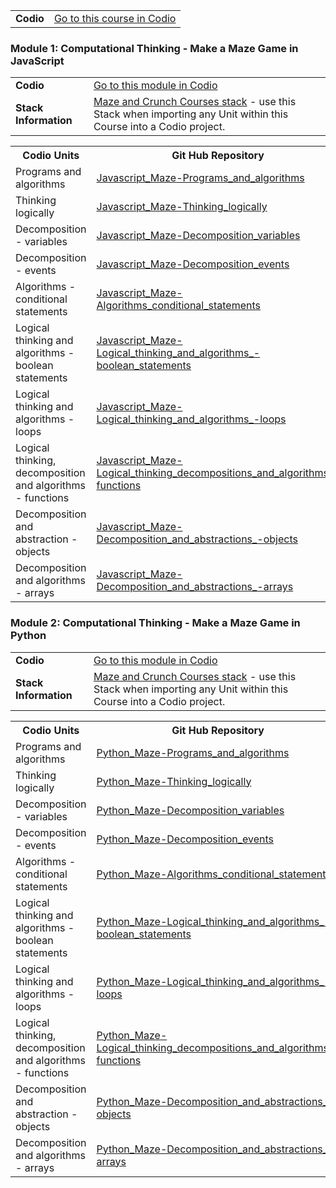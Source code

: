 
<table style="width:100%">
   <tr>
    <td><b>Codio</b></td>
    <td><a href="https://codio.com/home/courses/55efeef668df2b4158906b77/?tab=modules">Go to this course in Codio</a></td> 
   </tr>



<table style="width:100%">
   <tr>
    <td><b>Codio</b></td>
    <td><a href="https://codio.com/home/courses/55efeef668df2b4158906b77/modules/55efef3603b4b74b4e77f274/?tab=units">Go to this module in Codio</a></td> 
   </tr>
   <tr>
    <td><b>Stack Information</b></td>
    <td><a href="https://codio.com/home/stacks/a7c21297-0cc0-42f4-aa38-4d22d0f929ed/?tab=details">Maze and Crunch Courses stack</a>  - use this Stack when importing any Unit within this Course into a Codio project.</td>
   </tr>
   
### Module 1: Computational Thinking - Make a Maze Game in JavaScript

<table style="width:100%">
  <tr>
    <th>Codio Units</th>
    <th>Git Hub Repository</th> 
    
  </tr>
  <tr>
    <td>Programs and algorithms</td> 
    <td><a href="https://github.com/codio-content/Javascript_Maze-Programs_and_algorithms">Javascript_Maze-Programs_and_algorithms</a></td>
  </tr>
  <tr>
 <p><td>Thinking logically</td> 
    <td><a href="https://github.com/codio-content/Javascript_Maze-Thinking_logically">Javascript_Maze-Thinking_logically</a></td>
   </tr>
  <tr>
    <td>Decomposition - variables</td> 
    <td><a href="https://github.com/codio-content/Javascript_Maze-Decomposition_variables">Javascript_Maze-Decomposition_variables</a></td>
   </tr>
  <tr>
    <td>Decomposition - events</td> 
    <td><a href="https://github.com/codio-content/Javascript_Maze-Decomposition_events">Javascript_Maze-Decomposition_events</a></td>
   </tr>
  <tr>
    <td>Algorithms - conditional statements</td> 
    <td><a href="https://github.com/codio-content/Javascript_Maze-Algorithms_conditional_statements">Javascript_Maze-Algorithms_conditional_statements</a></td>
   </tr>
  <tr>
    <td>Logical thinking and algorithms - boolean statements</td> 
    <td><a href="https://github.com/codio-content/Javascript_Maze-Logical_thinking_and_algorithms_-boolean_statements">Javascript_Maze-Logical_thinking_and_algorithms_-boolean_statements</a></td>
   </tr>
  <tr>
    <td>Logical thinking and algorithms - loops</td> 
    <td><a href="https://github.com/codio-content/Javascript_Maze-Logical_thinking_and_algorithms_-loops">Javascript_Maze-Logical_thinking_and_algorithms_-loops</a></td>
   </tr>
 <tr>
    <td>Logical thinking, decomposition and algorithms - functions</td> 
    <td><a href="https://github.com/codio-content/Javascript_Maze-Logical_thinking_decompositions_and_algorithms_-functions">Javascript_Maze-Logical_thinking_decompositions_and_algorithms_-functions</a></td>
   </tr>
    <tr>
    <td>Decomposition and abstraction - objects</td> 
    <td><a href="https://github.com/codio-content/Javascript_Maze-Decomposition_and_abstractions_-objects">Javascript_Maze-Decomposition_and_abstractions_-objects</a></td>
   </tr>
  <tr>
    <td>Decomposition and algorithms - arrays</td> 
    <td><a href="https://github.com/codio-content/Javascript_Maze-Decomposition_and_abstractions_-arrays">Javascript_Maze-Decomposition_and_abstractions_-arrays</a></td>
   </tr></p>

<p><table style="width:100%">
   <tr>
    <td><strong>Codio</strong></td>
    <td><a href="https://codio.com/home/courses/55efeef668df2b4158906b77/modules/55eff54403b4b74b4e77f2b4/?tab=units">Go to this module in Codio</a></td> 
   </tr>
   <tr>
    <td><strong>Stack Information</strong></td>
    <td> <a href="https://codio.com/home/stacks/a7c21297-0cc0-42f4-aa38-4d22d0f929ed/?tab=details">Maze and Crunch Courses stack</a> - use this Stack when importing any Unit within this Course into a Codio project.</td>
   </tr></p>

<h3 id="module2computationalthinkingmakeamazegameinpython">Module 2: Computational Thinking - Make a Maze Game in Python</h3>

<p><table style="width:100%">
  <tr>
    <th>Codio Units</th>
    <th>Git Hub Repository</th> </p>

<p></tr>
  <tr>
    <td>Programs and algorithms</td> 
    <td><a href="https://github.com/codio-content/Python_Maze-Programs_and_algorithms">Python_Maze-Programs_and_algorithms</a></td>
  </tr>
  <tr>
    <td>Thinking logically</td> 
    <td><a href="https://github.com/codio-content/Python_Maze-Thinking_logically">Python_Maze-Thinking_logically</a></td>
   </tr>
  <tr>
    <td>Decomposition - variables</td> 
    <td><a href="https://github.com/codio-content/Python_Maze-Decomposition_variables">Python_Maze-Decomposition_variables</a></td>
   </tr>
  <tr>
    <td>Decomposition - events</td> 
    <td><a href="https://github.com/codio-content/Python_Maze-Decomposition_events">Python_Maze-Decomposition_events</a></td>
   </tr>
  <tr>
    <td>Algorithms - conditional statements</td> 
    <td><a href="https://github.com/codio-content/Python_Maze-Algorithms_conditional_statements">Python_Maze-Algorithms_conditional_statements</a></td>
   </tr>
  <tr>
    <td>Logical thinking and algorithms - boolean statements</td> 
    <td><a href="https://github.com/codio-content/Python_Maze-Logical_thinking_and_algorithms_-boolean_statements">Python_Maze-Logical_thinking_and_algorithms_-boolean_statements</a></td>
   </tr>
  <tr>
    <td>Logical thinking and algorithms - loops</td> 
    <td><a href="https://github.com/codio-content/Python_Maze-Logical_thinking_and_algorithms_-loops">Python_Maze-Logical_thinking_and_algorithms_-loops</a></td>
   </tr>
 <tr>
    <td>Logical thinking, decomposition and algorithms - functions</td> 
    <td><a href="https://github.com/codio-content/Python_Maze-Logical_thinking_decompositions_and_algorithms_-functions">Python_Maze-Logical_thinking_decompositions_and_algorithms_-functions</a></td>
   </tr>
    <tr>
    <td>Decomposition and abstraction - objects</td> 
    <td><a href="https://github.com/codio-content/Python_Maze-Decomposition_and_abstractions_-objects">Python_Maze-Decomposition_and_abstractions_-objects</a></td>
   </tr>
  <tr>
    <td>Decomposition and algorithms - arrays</td> 
    <td><a href="https://github.com/codio-content/Python_Maze-Decomposition_and_abstractions_-arrays">Python_Maze-Decomposition_and_abstractions_-arrays</a></td>
   </tr></p>